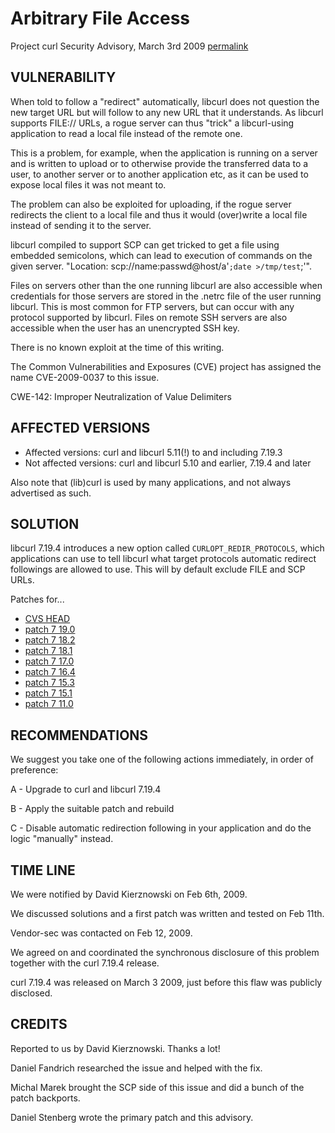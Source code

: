 Arbitrary File Access
=====================

Project curl Security Advisory, March 3rd 2009
[permalink](https://curl.se/docs/CVE-2009-0037.html)

VULNERABILITY
-------------

When told to follow a "redirect" automatically, libcurl does not question
the new target URL but will follow to any new URL that it understands. As
libcurl supports FILE:// URLs, a rogue server can thus "trick" a
libcurl-using application to read a local file instead of the remote one.

This is a problem, for example, when the application is running on a server
and is written to upload or to otherwise provide the transferred data to a
user, to another server or to another application etc, as it can be used to
expose local files it was not meant to.

The problem can also be exploited for uploading, if the rogue server
redirects the client to a local file and thus it would (over)write a local
file instead of sending it to the server.

libcurl compiled to support SCP can get tricked to get a file using embedded
semicolons, which can lead to execution of commands on the given
server. "Location: scp://name:passwd@host/a'``;date >/tmp/test``;'".

Files on servers other than the one running libcurl are also accessible when
credentials for those servers are stored in the .netrc file of the user
running libcurl.  This is most common for FTP servers, but can occur with
any protocol supported by libcurl.  Files on remote SSH servers are also
accessible when the user has an unencrypted SSH key.

There is no known exploit at the time of this writing.

The Common Vulnerabilities and Exposures (CVE) project has assigned the name
CVE-2009-0037 to this issue.

CWE-142: Improper Neutralization of Value Delimiters

AFFECTED VERSIONS
-----------------

- Affected versions: curl and libcurl 5.11(!) to and including 7.19.3
- Not affected versions: curl and libcurl 5.10 and earlier, 7.19.4 and later

Also note that (lib)curl is used by many applications, and not always
advertised as such.

SOLUTION
--------

libcurl 7.19.4 introduces a new option called `CURLOPT_REDIR_PROTOCOLS`, which
applications can use to tell libcurl what target protocols automatic redirect
followings are allowed to use. This will by default exclude FILE and SCP URLs.

Patches for...

- [CVS HEAD](https://curl.se/CVE-2009-0037/curl-CVSHEAD-CVE-2009-0037.patch)
- [patch 7 19.0](https://curl.se/CVE-2009-0037/curl-7%2e19.0-CVE-2009-0037.patch)
- [patch 7 18.2](https://curl.se/CVE-2009-0037/curl-7%2e8.2-CVE-2009-0037.patch)
- [patch 7 18.1](https://curl.se/CVE-2009-0037/curl-7%2e8.1-CVE-2009-0037.patch)
- [patch 7 17.0](https://curl.se/CVE-2009-0037/curl-7%2e7.0-CVE-2009-0037.patch)
- [patch 7 16.4](https://curl.se/CVE-2009-0037/curl-7%2e6.4-CVE-2009-0037.patch)
- [patch 7 15.3](https://curl.se/CVE-2009-0037/curl-7%2e5.3-CVE-2009-0037.patch)
- [patch 7 15.1](https://curl.se/CVE-2009-0037/curl-7%2e5.1-CVE-2009-0037.patch)
- [patch 7 11.0](https://curl.se/CVE-2009-0037/curl-7%2e1.0-CVE-2009-0037.patch)

RECOMMENDATIONS
---------------

We suggest you take one of the following actions immediately, in order of
preference:

 A - Upgrade to curl and libcurl 7.19.4

 B - Apply the suitable patch and rebuild

 C - Disable automatic redirection following in your application and do the
     logic "manually" instead.

TIME LINE
---------

We were notified by David Kierznowski on Feb 6th, 2009.

We discussed solutions and a first patch was written and tested on Feb 11th.

Vendor-sec was contacted on Feb 12, 2009.

We agreed on and coordinated the synchronous disclosure of this problem
together with the curl 7.19.4 release.

curl 7.19.4 was released on March 3 2009, just before this flaw was publicly
disclosed.

CREDITS
-------

Reported to us by David Kierznowski. Thanks a lot!

Daniel Fandrich researched the issue and helped with the fix.

Michal Marek brought the SCP side of this issue and did a bunch of the
patch backports.

Daniel Stenberg wrote the primary patch and this advisory.
